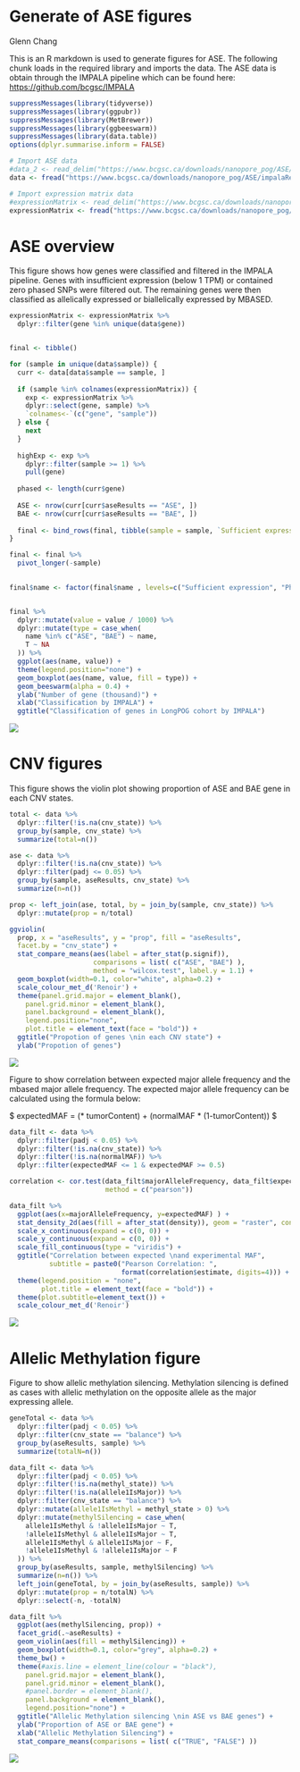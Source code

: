 Generate of ASE figures
================
Glenn Chang

This is an R markdown is used to generate figures for ASE. The following
chunk loads in the required library and imports the data. The ASE data
is obtain through the IMPALA pipeline which can be found here:
<https://github.com/bcgsc/IMPALA>

``` r
suppressMessages(library(tidyverse))
suppressMessages(library(ggpubr))
suppressMessages(library(MetBrewer))
suppressMessages(library(ggbeeswarm))
suppressMessages(library(data.table))
options(dplyr.summarise.inform = FALSE)

# Import ASE data
#data_2 <- read_delim("https://www.bcgsc.ca/downloads/nanopore_pog/ASE/impalaResultAnonymous.tsv.gz", show_col_types = FALSE)
data <- fread("https://www.bcgsc.ca/downloads/nanopore_pog/ASE/impalaResultAnonymous.tsv.gz")

# Import expression matrix data
#expressionMatrix <- read_delim("https://www.bcgsc.ca/downloads/nanopore_pog/ASE/expressionMatrix.tsv.gz", show_col_types = FALSE)
expressionMatrix <- fread("https://www.bcgsc.ca/downloads/nanopore_pog/ASE/expressionMatrix.tsv.gz")
```

# ASE overview

This figure shows how genes were classified and filtered in the IMPALA
pipeline. Genes with insufficient expression (below 1 TPM) or contained
zero phased SNPs were filtered out. The remaining genes were then
classified as allelically expressed or biallelically expressed by
MBASED.

``` r
expressionMatrix <- expressionMatrix %>%
  dplyr::filter(gene %in% unique(data$gene))


final <- tibble()

for (sample in unique(data$sample)) {
  curr <- data[data$sample == sample, ]
  
  if (sample %in% colnames(expressionMatrix)) {
    exp <- expressionMatrix %>%
    dplyr::select(gene, sample) %>%
    `colnames<-`(c("gene", "sample"))
  } else {
    next
  }
  
  highExp <- exp %>%
    dplyr::filter(sample >= 1) %>%
    pull(gene)
  
  phased <- length(curr$gene)
  
  ASE <- nrow(curr[curr$aseResults == "ASE", ])
  BAE <- nrow(curr[curr$aseResults == "BAE", ])
  
  final <- bind_rows(final, tibble(sample = sample, `Sufficient expression` = length(highExp), Phased = phased, ASE = ASE, BAE = BAE))
}

final <- final %>%
  pivot_longer(-sample) 
  

final$name <- factor(final$name , levels=c("Sufficient expression", "Phased", "BAE", "ASE"))


final %>% 
  dplyr::mutate(value = value / 1000) %>%
  dplyr::mutate(type = case_when(
    name %in% c("ASE", "BAE") ~ name,
    T ~ NA
  )) %>%
  ggplot(aes(name, value)) + 
  theme(legend.position="none") + 
  geom_boxplot(aes(name, value, fill = type)) + 
  geom_beeswarm(alpha = 0.4) + 
  ylab("Number of gene (thousand)") + 
  xlab("Classification by IMPALA") + 
  ggtitle("Classification of genes in LongPOG cohort by IMPALA") 
```

![](ASE_figures_files/figure-gfm/unnamed-chunk-1-1.png)<!-- -->

# CNV figures

This figure shows the violin plot showing proportion of ASE and BAE gene
in each CNV states.

``` r
total <- data %>%
  dplyr::filter(!is.na(cnv_state)) %>%
  group_by(sample, cnv_state) %>%
  summarize(total=n())

ase <- data %>%
  dplyr::filter(!is.na(cnv_state)) %>%
  dplyr::filter(padj <= 0.05) %>%
  group_by(sample, aseResults, cnv_state) %>%
  summarize(n=n())

prop <- left_join(ase, total, by = join_by(sample, cnv_state)) %>%
  dplyr::mutate(prop = n/total) 

ggviolin(
  prop, x = "aseResults", y = "prop", fill = "aseResults", 
  facet.by = "cnv_state") + 
  stat_compare_means(aes(label = after_stat(p.signif)),
                     comparisons = list( c("ASE", "BAE") ), 
                     method = "wilcox.test", label.y = 1.1) + 
  geom_boxplot(width=0.1, color="white", alpha=0.2) +
  scale_colour_met_d('Renoir') +
  theme(panel.grid.major = element_blank(),
    panel.grid.minor = element_blank(),
    panel.background = element_blank(),
    legend.position="none", 
    plot.title = element_text(face = "bold")) + 
  ggtitle("Propotion of genes \nin each CNV state") + 
  ylab("Propotion of genes") 
```

![](ASE_figures_files/figure-gfm/cnv-figure-1.png)<!-- -->

Figure to show correlation between expected major allele frequency and
the mbased major allele frequency. The expected major allele frequency
can be calculated using the formula below:

\$ expectedMAF = (\* tumorContent) + (normalMAF \* (1-tumorContent)) \$

``` r
data_filt <- data %>%
  dplyr::filter(padj < 0.05) %>%
  dplyr::filter(!is.na(cnv_state)) %>%
  dplyr::filter(!is.na(normalMAF)) %>%
  dplyr::filter(expectedMAF <= 1 & expectedMAF >= 0.5)

correlation <- cor.test(data_filt$majorAlleleFrequency, data_filt$expectedMAF, 
                        method = c("pearson"))

data_filt %>%
  ggplot(aes(x=majorAlleleFrequency, y=expectedMAF) ) +
  stat_density_2d(aes(fill = after_stat(density)), geom = "raster", contour = FALSE) +
  scale_x_continuous(expand = c(0, 0)) +
  scale_y_continuous(expand = c(0, 0)) +
  scale_fill_continuous(type = "viridis") + 
  ggtitle("Correlation between expected \nand experimental MAF", 
          subtitle = paste0("Pearson Correlation: ",
                            format(correlation$estimate, digits=4))) +
  theme(legend.position = "none", 
        plot.title = element_text(face = "bold")) +
  theme(plot.subtitle=element_text()) + 
  scale_colour_met_d('Renoir')
```

![](ASE_figures_files/figure-gfm/expected-maf-density-map-1.png)<!-- -->

# Allelic Methylation figure

Figure to show allelic methylation silencing. Methylation silencing is
defined as cases with allelic methylation on the opposite allele as the
major expressing allele.

``` r
geneTotal <- data %>%
  dplyr::filter(padj < 0.05) %>%
  dplyr::filter(cnv_state == "balance") %>%
  group_by(aseResults, sample) %>%
  summarize(totalN=n())

data_filt <- data %>%
  dplyr::filter(padj < 0.05) %>%
  dplyr::filter(!is.na(methyl_state)) %>%
  dplyr::filter(!is.na(allele1IsMajor)) %>%
  dplyr::filter(cnv_state == "balance") %>%
  dplyr::mutate(allele1IsMethyl = methyl_state > 0) %>% 
  dplyr::mutate(methylSilencing = case_when(
    allele1IsMethyl & !allele1IsMajor ~ T,
    !allele1IsMethyl & allele1IsMajor ~ T,
    allele1IsMethyl & allele1IsMajor ~ F,
    !allele1IsMethyl & !allele1IsMajor ~ F
  )) %>%
  group_by(aseResults, sample, methylSilencing) %>%
  summarize(n=n()) %>%
  left_join(geneTotal, by = join_by(aseResults, sample)) %>%
  dplyr::mutate(prop = n/totalN) %>%
  dplyr::select(-n, -totalN)

data_filt %>%
  ggplot(aes(methylSilencing, prop)) +
  facet_grid(.~aseResults) + 
  geom_violin(aes(fill = methylSilencing)) +
  geom_boxplot(width=0.1, color="grey", alpha=0.2) +
  theme_bw() +
  theme(#axis.line = element_line(colour = "black"),
    panel.grid.major = element_blank(),
    panel.grid.minor = element_blank(),
    #panel.border = element_blank(),
    panel.background = element_blank(),
    legend.position="none") + 
  ggtitle("Allelic Methylation silencing \nin ASE vs BAE genes") +
  ylab("Proportion of ASE or BAE gene") + 
  xlab("Allelic Methylation Silencing") + 
  stat_compare_means(comparisons = list( c("TRUE", "FALSE") ))
```

![](ASE_figures_files/figure-gfm/methyl-silencing-figure-1.png)<!-- -->
